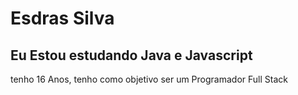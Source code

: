 # Esdras Silva

## Eu Estou estudando Java e Javascript

tenho 16 Anos, tenho como objetivo ser um Programador Full Stack
